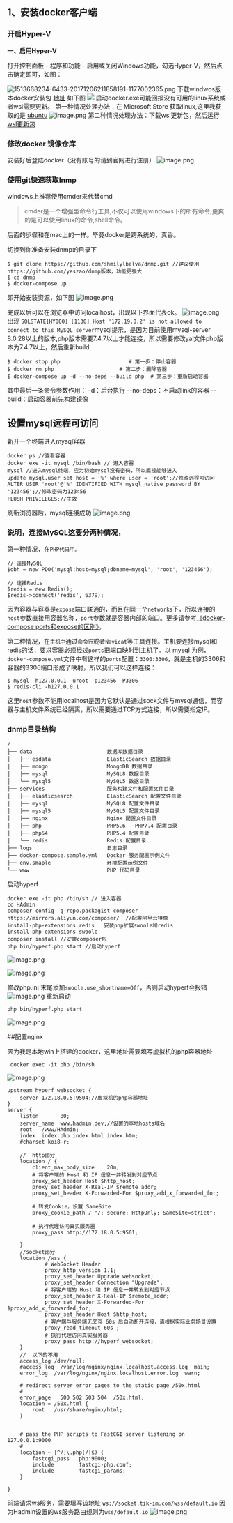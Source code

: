 ## 1、安装docker客户端

### 开启Hyper-V
**一、启用Hyper-V**

打开控制面板 - 程序和功能 - 启用或关闭Windows功能，勾选Hyper-V，然后点击确定即可，如图：

![1513668234-6433-20171206211858191-1177002365.png](http://upload-images.jianshu.io/upload_images/2825702-1fb040e5dc02f586.png?imageMogr2/auto-orient/strip%7CimageView2/2/w/1240 "1513668234-6433-20171206211858191-1177002365.png")
下载windwos版本docker安装包 [地址](https://desktop.docker.com/win/main/amd64/Docker%20Desktop%20Installer.exe)
如下图
![](http://upload-images.jianshu.io/upload_images/2825702-054e4c86b96a04bf.png?imageMogr2/auto-orient/strip%7CimageView2/2/w/1240)
启动docker.exe可能回报没有可用的linux系统或者wsl需要更新。
第一种情况处理办法：在  Microsoft Store 获取linux,这里我获取的是 [ubuntu](https://apps.microsoft.com/store/detail/ubuntu-22042-lts/9PN20MSR04DW?hl=zh-cn&gl=cn&rtc=1)
![image.png](https://upload-images.jianshu.io/upload_images/2825702-df88c6c5009537c3.png?imageMogr2/auto-orient/strip%7CimageView2/2/w/1240)
第二种情况处理办法：下载wsl更新包，然后运行 [wsl更新包](https://wslstorestorage.blob.core.windows.net/wslblob/wsl_update_x64.msi)
### 修改docker 镜像仓库
安装好后登陆docker（没有账号的请到官网进行注册）
![image.png](https://upload-images.jianshu.io/upload_images/2825702-a44ecd3f47070ebd.png?imageMogr2/auto-orient/strip%7CimageView2/2/w/1240)


### 使用git快速获取lnmp
windows上推荐使用cmder来代替cmd
>cmder是一个增强型命令行工具,不仅可以使用windows下的所有命令,更爽的是可以使用linux的命令,shell命令。

后面的步骤和在mac上的一样。毕竟docker是跨系统的，真香。

切换到你准备安装dnmp的目录下
```
$ git clone https://github.com/shmilylbelva/dnmp.git //建议使用https://github.com/yeszao/dnmp版本，功能更强大
$ cd dnmp
$ docker-compose up
```
即开始安装资源，如下图
![image.png](https://upload-images.jianshu.io/upload_images/2825702-af03008887c59816.png?imageMogr2/auto-orient/strip%7CimageView2/2/w/1240)


完成以后可以在浏览器中访问localhost，出现以下界面代表ok。
![image.png](https://upload-images.jianshu.io/upload_images/2825702-7d894330880d3798.png?imageMogr2/auto-orient/strip%7CimageView2/2/w/1240)
出现 `SQLSTATE[HY000] [1130] Host '172.19.0.2' is not allowed to connect to this MySQL server`mysql提示，是因为目前使用mysql-server 8.0.28以上的版本,php版本需要7.4.7以上才能连接，所以需要修改yal文件php版本为7.4.7以上，然后重新build
```
$ docker stop php                      # 第一步：停止容器
$ docker rm php                     # 第二步：删除容器
$ docker-compose up -d --no-deps --build php  # 第三步：重新启动容器
```
其中最后一条命令参数作用：
-d：后台执行
--no-deps：不启动link的容器
--build：启动容器前先构建镜像

## 设置mysql远程可访问
新开一个终端进入mysql容器
```
docker ps //查看容器
docker exe -it mysql /bin/bash // 进入容器
mysql //进入mysql终端，应为初始mysql没有密码，所以直接能够进入
update mysql.user set host = '%' where user = 'root';//修改远程可访问
ALTER USER 'root'@'%' IDENTIFIED WITH mysql_native_password BY '123456';//修改密码为123456
FLUSH PRIVILEGES;//生效
 ```
刷新浏览器后，mysql连接成功
![image.png](https://upload-images.jianshu.io/upload_images/2825702-8801db58033e59fa.png?imageMogr2/auto-orient/strip%7CimageView2/2/w/1240)

### 说明，连接MySQL这要分两种情况，

第一种情况，在`PHP代码中`。

```
// 连接MySQL
$dbh = new PDO('mysql:host=mysql;dbname=mysql', 'root', '123456');

// 连接Redis
$redis = new Redis();
$redis->connect('redis', 6379);
```
因为容器与容器是`expose`端口联通的，而且在同一个`networks`下，所以连接的`host`参数直接用容器名称，`port`参数就是容器内部的端口。更多请参考[《docker-compose ports和expose的区别》](https://www.awaimai.com/2138.html)。

第二种情况，在`主机中`通过`命令行`或者`Navicat`等工具连接。主机要连接mysql和redis的话，要求容器必须经过`ports`把端口映射到主机了。以 mysql 为例，`docker-compose.yml`文件中有这样的`ports`配置：`3306:3306`，就是主机的3306和容器的3306端口形成了映射，所以我们可以这样连接：

```source-shell
$ mysql -h127.0.0.1 -uroot -p123456 -P3306
$ redis-cli -h127.0.0.1
```

这里`host`参数不能用localhost是因为它默认是通过sock文件与mysql通信，而容器与主机文件系统已经隔离，所以需要通过TCP方式连接，所以需要指定IP。

### dnmp目录结构
```
/
├── data                        数据库数据目录
│   ├── esdata                  ElasticSearch 数据目录
│   ├── mongo                   MongoDB 数据目录
│   ├── mysql                   MySQL8 数据目录
│   └── mysql5                  MySQL5 数据目录
├── services                    服务构建文件和配置文件目录
│   ├── elasticsearch           ElasticSearch 配置文件目录
│   ├── mysql                   MySQL8 配置文件目录
│   ├── mysql5                  MySQL5 配置文件目录
│   ├── nginx                   Nginx 配置文件目录
│   ├── php                     PHP5.6 - PHP7.4 配置目录
│   ├── php54                   PHP5.4 配置目录
│   └── redis                   Redis 配置目录
├── logs                        日志目录
├── docker-compose.sample.yml   Docker 服务配置示例文件
├── env.smaple                  环境配置示例文件
└── www                         PHP 代码目录
```

启动hyperf
```
docker exe -it php /bin/sh // 进入容器
cd HAdmin
composer config -g repo.packagist composer https://mirrors.aliyun.com/composer/  //配置阿里云镜像
install-php-extensions redis   安装php扩展swoole和redis
install-php-extensions swoole
composer install //安装composer包
php bin/hyperf.php start //启动hyperf
```
![image.png](https://upload-images.jianshu.io/upload_images/2825702-cca7912997cc8de4.png?imageMogr2/auto-orient/strip%7CimageView2/2/w/1240)

![image.png](https://upload-images.jianshu.io/upload_images/2825702-051333c831ea2242.png?imageMogr2/auto-orient/strip%7CimageView2/2/w/1240)


修改php.ini 末尾添加`swoole.use_shortname=Off`，否则启动hyperf会报错
![image.png](https://upload-images.jianshu.io/upload_images/2825702-4ec5e460ba4c44d1.png?imageMogr2/auto-orient/strip%7CimageView2/2/w/1240)
重新启动
```
php bin/hyperf.php start
```
![image.png](https://upload-images.jianshu.io/upload_images/2825702-aae85093307cf6d7.png?imageMogr2/auto-orient/strip%7CimageView2/2/w/1240)

##配置nginx

因为我是本地win上搭建的docker，这里地址需要填写虚拟机的php容器地址
```
 docker exec -it php /bin/sh
```
![image.png](https://upload-images.jianshu.io/upload_images/2825702-b006f6e3cf3cd94a.png?imageMogr2/auto-orient/strip%7CimageView2/2/w/1240)

```
upstream hyperf_websocket {
    server 172.18.0.5:9504;//虚拟机的php容器地址
}
server {
    listen       80;
    server_name  www.hadmin.dev;//设置的本地hosts域名
    root   /www/HAdmin;
    index  index.php index.html index.htm;
    #charset koi8-r;

    //  http部分
    location / {
        client_max_body_size    20m;
        # 将客户端的 Host 和 IP 信息一并转发到对应节点
        proxy_set_header Host $http_host;
        proxy_set_header X-Real-IP $remote_addr;
        proxy_set_header X-Forwarded-For $proxy_add_x_forwarded_for;

        # 转发Cookie，设置 SameSite
        proxy_cookie_path / "/; secure; HttpOnly; SameSite=strict";

        # 执行代理访问真实服务器
        proxy_pass http://172.18.0.5:9501;
        
    }
    //socket部分
    location /wss {
            # WebSocket Header
            proxy_http_version 1.1;
            proxy_set_header Upgrade websocket;
            proxy_set_header Connection "Upgrade";
            # 将客户端的 Host 和 IP 信息一并转发到对应节点
            proxy_set_header X-Real-IP $remote_addr;
            proxy_set_header X-Forwarded-For $proxy_add_x_forwarded_for;
            proxy_set_header Host $http_host;
            # 客户端与服务端无交互 60s 后自动断开连接，请根据实际业务场景设置
            proxy_read_timeout 60s ;
            # 执行代理访问真实服务器
            proxy_pass http://hyperf_websocket;
    }
    //  以下的不用
    access_log /dev/null;
    #access_log  /var/log/nginx/nginx.localhost.access.log  main;
    error_log  /var/log/nginx/nginx.localhost.error.log  warn;

    # redirect server error pages to the static page /50x.html
    #
    error_page   500 502 503 504  /50x.html;
    location = /50x.html {
        root   /usr/share/nginx/html;
    }


    # pass the PHP scripts to FastCGI server listening on 127.0.0.1:9000
    #
    location ~ [^/]\.php(/|$) {
        fastcgi_pass   php:9000;
        include        fastcgi-php.conf;
        include        fastcgi_params;
    }

}

```


前端请求ws服务，需要填写该地址
`ws://socket.tik-im.com/wss/default.io`
因为Hadmin设置的ws服务路由规则为`wss/default.io`
![image.png](https://upload-images.jianshu.io/upload_images/2825702-a9a7cc7d6885d01e.png?imageMogr2/auto-orient/strip%7CimageView2/2/w/1240)

